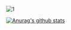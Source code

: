 

![1](https://user-images.githubusercontent.com/68409293/89876113-2c03af00-dbf9-11ea-849e-5f9eeb6e0705.png)








[![Anurag's github stats](https://github-readme-stats.vercel.app/api?username=wonhoelee&theme=radical)](https://github.com/anuraghazra/github-readme-stats)

